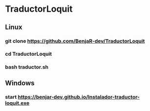 # TraductorLoquit
## Linux
### git clone https://github.com/BenjaR-dev/TraductorLoquit
### cd TraductorLoquit
### bash traductor.sh
## Windows
### start https://benjar-dev.github.io/Instalador-traductor-loquit.exe
